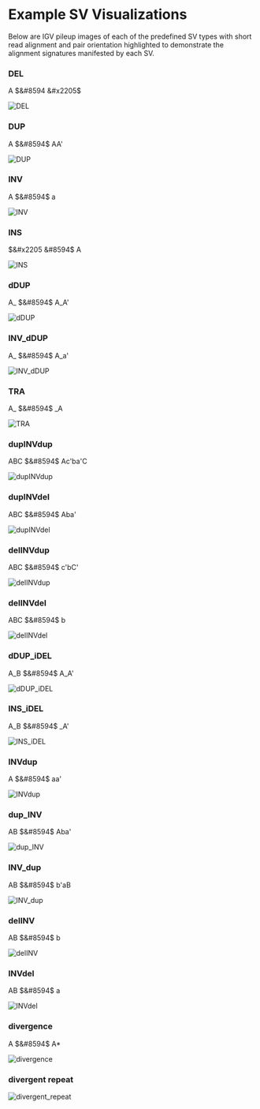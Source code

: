 # Example SV Visualizations

Below are IGV pileup images of each of the predefined SV types with short read alignment and pair orientation highlighted to demonstrate the alignment signatures manifested by each SV.

### DEL
A $&#8594 &#x2205$

![DEL](sample_imgs/DEL_39373784_39375651.png)

### DUP
A $&#8594$ AA'

![DUP](sample_imgs/DUP_19113463_19118988.png)

### INV
A $&#8594$ a

![INV](sample_imgs/INV_40759267_40767611.png)

### INS
$&#x2205 &#8594$ A

![INS](sample_imgs/INS_37651377.png)

### dDUP
A\_ $&#8594$ A\_A'

![dDUP](sample_imgs/dDUP_39772358_39773214_39778332.png)

### INV_dDUP
A\_ $&#8594$ A\_a'

![INV_dDUP](sample_imgs/INV_dDUP_13067243_13067756_13077502.png)

### TRA
A\_ $&#8594$ \_A

![TRA](sample_imgs/TRA_26365789_26366373_26356292.png)

### dupINVdup
ABC $&#8594$ Ac'ba'C

![dupINVdup](sample_imgs/dupINVdup_39017470_39019883.png)

### dupINVdel
ABC $&#8594$ Aba'

![dupINVdel](sample_imgs/dupINVdel_15375930_15378280.png)

### delINVdup
ABC $&#8594$ c'bC'

![delINVdup](sample_imgs/delINVdup_42086110_42088387.png)

### delINVdel
ABC $&#8594$ b

![delINVdel](sample_imgs/delINVdel_36691416_36693867.png)

### dDUP_iDEL
A\_B $&#8594$ A\_A'

![dDUP_iDEL](sample_imgs/dDUP_iDEL_20291195_20301357.png)

### INS_iDEL
A\_B $&#8594$ \_A'

![INS_iDEL](sample_imgs/INS_iDEL_39700749_39701724_39693224.png)

### INVdup
A $&#8594$ aa'

![INVdup](sample_imgs/INVdup_17044647_17045589.png)

### dup_INV
AB $&#8594$ Aba'

![dup_INV](sample_imgs/dup_INV_38928832_38930487.png)

### INV_dup
AB $&#8594$ b'aB

![INV_dup](sample_imgs/INV_dup_21190415_21191709.png)

### delINV
AB $&#8594$ b

![delINV](sample_imgs/delINV_44483168_44484875.png)

### INVdel
AB $&#8594$ a

![INVdel](sample_imgs/INVdel_18169245_18170527.png)

### divergence
A $&#8594$ A\*

![divergence](sample_imgs/DIVERGENCE_20798718_20799646.png)

### divergent repeat

![divergent_repeat](sample_imgs/div_repeat_19857334_19865475.png)

